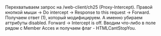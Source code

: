Перехватываем запрос на /web-client/ch25 (Proxy-Intercept).
Правой кнопкой мыши -> Do intercept -> Response to this request -> Forward.
Получаем ответ (1), который модифицируем. А именно убираем аттрибуты disabled.
Forward -> Intercept is off.
Вводим что-либо в поле рядом с Member Acces и получаем флаг - HTMLCantStopYou. 

